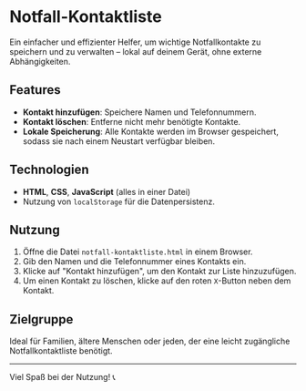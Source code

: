 # Notfall-Kontaktliste

Ein einfacher und effizienter Helfer, um wichtige Notfallkontakte zu speichern und zu verwalten – lokal auf deinem Gerät, ohne externe Abhängigkeiten.

## Features

- **Kontakt hinzufügen**: Speichere Namen und Telefonnummern.
- **Kontakt löschen**: Entferne nicht mehr benötigte Kontakte.
- **Lokale Speicherung**: Alle Kontakte werden im Browser gespeichert, sodass sie nach einem Neustart verfügbar bleiben.

## Technologien

- **HTML**, **CSS**, **JavaScript** (alles in einer Datei)
- Nutzung von `localStorage` für die Datenpersistenz.

## Nutzung

1. Öffne die Datei `notfall-kontaktliste.html` in einem Browser.
2. Gib den Namen und die Telefonnummer eines Kontakts ein.
3. Klicke auf "Kontakt hinzufügen", um den Kontakt zur Liste hinzuzufügen.
4. Um einen Kontakt zu löschen, klicke auf den roten `X`-Button neben dem Kontakt.

## Zielgruppe

Ideal für Familien, ältere Menschen oder jeden, der eine leicht zugängliche Notfallkontaktliste benötigt.

---

Viel Spaß bei der Nutzung! 📞
